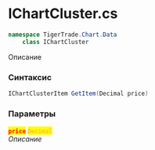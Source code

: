 
# IChartCluster.cs
```csharp
namespace TigerTrade.Chart.Data  
    class IChartCluster
```

Описание

### Синтаксис
```csharp
IChartClusterItem GetItem(Decimal price)
```

### Параметры  
<mark style="color:red;">**`price`**</mark> <mark style="color: rgb(255, 166, 87);">`Decimal`</mark>  
 *Описание*  
  

                    
                    